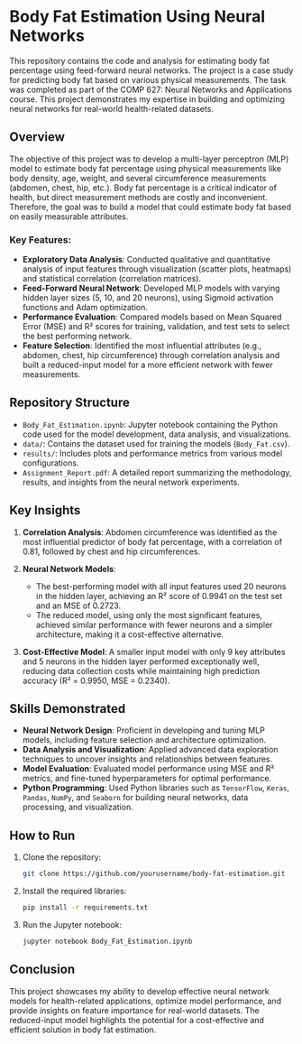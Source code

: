 # Body Fat Estimation Using Neural Networks

This repository contains the code and analysis for estimating body fat percentage using feed-forward neural networks. The project is a case study for predicting body fat based on various physical measurements. The task was completed as part of the COMP 627: Neural Networks and Applications course. This project demonstrates my expertise in building and optimizing neural networks for real-world health-related datasets.

## Overview

The objective of this project was to develop a multi-layer perceptron (MLP) model to estimate body fat percentage using physical measurements like body density, age, weight, and several circumference measurements (abdomen, chest, hip, etc.). Body fat percentage is a critical indicator of health, but direct measurement methods are costly and inconvenient. Therefore, the goal was to build a model that could estimate body fat based on easily measurable attributes.

### Key Features:
- **Exploratory Data Analysis**: Conducted qualitative and quantitative analysis of input features through visualization (scatter plots, heatmaps) and statistical correlation (correlation matrices).
- **Feed-Forward Neural Network**: Developed MLP models with varying hidden layer sizes (5, 10, and 20 neurons), using Sigmoid activation functions and Adam optimization.
- **Performance Evaluation**: Compared models based on Mean Squared Error (MSE) and R² scores for training, validation, and test sets to select the best performing network.
- **Feature Selection**: Identified the most influential attributes (e.g., abdomen, chest, hip circumference) through correlation analysis and built a reduced-input model for a more efficient network with fewer measurements.

## Repository Structure

- `Body_Fat_Estimation.ipynb`: Jupyter notebook containing the Python code used for the model development, data analysis, and visualizations.
- `data/`: Contains the dataset used for training the models (`Body_Fat.csv`).
- `results/`: Includes plots and performance metrics from various model configurations.
- `Assignment_Report.pdf`: A detailed report summarizing the methodology, results, and insights from the neural network experiments.

## Key Insights

1. **Correlation Analysis**: Abdomen circumference was identified as the most influential predictor of body fat percentage, with a correlation of 0.81, followed by chest and hip circumferences.
   
2. **Neural Network Models**: 
   - The best-performing model with all input features used 20 neurons in the hidden layer, achieving an R² score of 0.9941 on the test set and an MSE of 0.2723.
   - The reduced model, using only the most significant features, achieved similar performance with fewer neurons and a simpler architecture, making it a cost-effective alternative.

3. **Cost-Effective Model**: A smaller input model with only 9 key attributes and 5 neurons in the hidden layer performed exceptionally well, reducing data collection costs while maintaining high prediction accuracy (R² = 0.9950, MSE = 0.2340).

## Skills Demonstrated

- **Neural Network Design**: Proficient in developing and tuning MLP models, including feature selection and architecture optimization.
- **Data Analysis and Visualization**: Applied advanced data exploration techniques to uncover insights and relationships between features.
- **Model Evaluation**: Evaluated model performance using MSE and R² metrics, and fine-tuned hyperparameters for optimal performance.
- **Python Programming**: Used Python libraries such as `TensorFlow`, `Keras`, `Pandas`, `NumPy`, and `Seaborn` for building neural networks, data processing, and visualization.

## How to Run

1. Clone the repository:
   ```bash
   git clone https://github.com/yourusername/body-fat-estimation.git

2. Install the required libraries:
   ```bash
   pip install -r requirements.txt
   ```
3. Run the Jupyter notebook:
   ```bash
   jupyter notebook Body_Fat_Estimation.ipynb
   ```

## Conclusion

This project showcases my ability to develop effective neural network models for health-related applications, optimize model performance, and provide insights on feature importance for real-world datasets. The reduced-input model highlights the potential for a cost-effective and efficient solution in body fat estimation.
